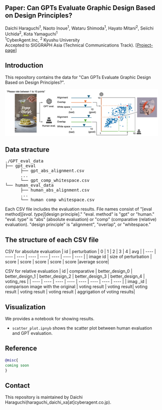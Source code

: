 ## Paper: Can GPTs Evaluate Graphic Design Based on Design Principles?
Daichi Haraguchi<sup>1</sup>, Naoto Inoue<sup>1</sup>, Wataru Shimoda<sup>1</sup>, Hayato Mitani<sup>2</sup>, Seiichi Uchida<sup>2</sup>, Kota Yamaguchi<sup>1</sup>  
<sup>1</sup>CyberAgent.Inc, <sup>2</sup> Kyushu University  
Accepted to SIGGRAPH Asia (Technical Communications Track).
[[Project-page](https://cyberagentailab.github.io/Graphic-design-evaluation/)]

## Introduction
This repository contains the data for "Can GPTs Evaluate Graphic Design Based on Design Principles?".

<img src = "https://github.com/CyberAgentAILab/Graphic-design-evaluation/blob/projectpage/docs/images/teaser.jpg" title = "teaser" >

## Data stracture
<pre>
./GPT_eval_data
├── gpt_eval
      ├── gpt_abs_alignment.csv
      ...
      └── gpt_comp_whitespace.csv
└── human_eval_data
      ├── human_abs_alignment.csv
      ...
      └── human_comp_whitespace.csv
</pre>
Each CSV file includes the evaluation results.
File names consist of "[eval method]_[eval. type]_[design principle]."
"eval. method" is "gpt" or "human."
"eval. type" is "abs" (absolute evaluation) or "comp" (comparative (relative) evaluation).
"design principle" is "alignment", "overlap", or "whitespace."

## The structure of each CSV file
CSV for absolute evaluation
| id | perturbation | 0 | 1 | 2 | 3 | 4 | avg |
| ---- | ---- | ---- | ---- | ---- | ---- | ---- | ---- |
| image id | size of perturbation | score | score | score | score | score |average score|

CSV for relative evaluation
| id | comparative | better_design_0 | better_design_1 | better_design_2 | better_design_3 | better_design_4 | voting_res |
| ---- | ---- | ---- | ---- | ---- | ---- | ---- | ---- |
| imag _id | comparison image with the original | voting result | voting result| voting result | voting result | voting result | aggrigation of voting results|


## Visualization
We provides a notebook for showing results.  
- `scatter_plot.ipnyb` shows the scatter plot between human evaluation and GPT evaluation.  

## Reference
```bibtex
@misc{
coming soon
}
```

## Contact
This repository is maintained by Daichi Haraguchi(haraguchi_daichi_xa[at]cyberagent.co.jp).
